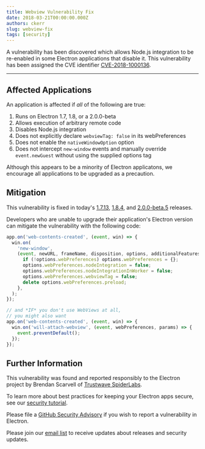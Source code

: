 ```yaml
---
title: Webview Vulnerability Fix
date: 2018-03-21T00:00:00.000Z
authors: ckerr
slug: webview-fix
tags: [security]
---
```


A vulnerability has been discovered which allows Node.js integration to be re-enabled in some Electron applications that disable it. This vulnerability has been assigned the CVE identifier [CVE-2018-1000136](https://cve.mitre.org/cgi-bin/cvename.cgi?name=CVE-2018-1000136).

---

## Affected Applications

An application is affected if _all_ of the following are true:

1. Runs on Electron 1.7, 1.8, or a 2.0.0-beta
2. Allows execution of arbitrary remote code
3. Disables Node.js integration
4. Does not explicitly declare `webviewTag: false` in its webPreferences
5. Does not enable the `nativeWindowOption` option
6. Does not intercept `new-window` events and manually override `event.newGuest` without using the supplied options tag

Although this appears to be a minority of Electron applicatons, we encourage all applications to be upgraded as a precaution.

## Mitigation

This vulnerability is fixed in today's [1.7.13](https://github.com/electron/electron/releases/tag/v1.7.13), [1.8.4](https://github.com/electron/electron/releases/tag/v1.8.4), and [2.0.0-beta.5](https://github.com/electron/electron/releases/tag/v2.0.0-beta.5) releases.

Developers who are unable to upgrade their application's Electron version can mitigate the vulnerability with the following code:

```js
app.on('web-contents-created', (event, win) => {
  win.on(
    'new-window',
    (event, newURL, frameName, disposition, options, additionalFeatures) => {
      if (!options.webPreferences) options.webPreferences = {};
      options.webPreferences.nodeIntegration = false;
      options.webPreferences.nodeIntegrationInWorker = false;
      options.webPreferences.webviewTag = false;
      delete options.webPreferences.preload;
    },
  );
});

// and *IF* you don't use WebViews at all,
// you might also want
app.on('web-contents-created', (event, win) => {
  win.on('will-attach-webview', (event, webPreferences, params) => {
    event.preventDefault();
  });
});
```

## Further Information

This vulnerability was found and reported responsibly to the Electron project by Brendan Scarvell of [Trustwave SpiderLabs](https://www.trustwave.com/Company/SpiderLabs/).

To learn more about best practices for keeping your Electron apps secure, see our [security tutorial](https://electronjs.org/docs/tutorial/security).

Please file a [GitHub Security Advisory] if you wish to report a vulnerability
in Electron.

Please join our [email list](https://groups.google.com/forum/#!forum/electronjs) to receive updates about releases and security updates.

[GitHub Security Advisory]: https://github.com/electron/electron/security
